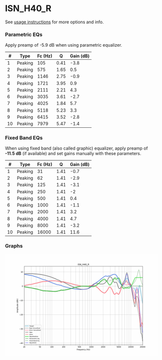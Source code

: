 # ISN_H40_R
See [usage instructions](https://github.com/jaakkopasanen/AutoEq#usage) for more options and info.

### Parametric EQs
Apply preamp of -5.9 dB when using parametric equalizer.

|   # | Type    |   Fc (Hz) |    Q |   Gain (dB) |
|-----|---------|-----------|------|-------------|
|   1 | Peaking |       105 | 0.41 |        -3.8 |
|   2 | Peaking |       575 | 1.65 |         0.5 |
|   3 | Peaking |      1146 | 2.75 |        -0.9 |
|   4 | Peaking |      1721 | 3.95 |         0.9 |
|   5 | Peaking |      2111 | 2.21 |         4.3 |
|   6 | Peaking |      3035 | 3.61 |        -2.7 |
|   7 | Peaking |      4025 | 1.84 |         5.7 |
|   8 | Peaking |      5118 | 5.23 |         3.3 |
|   9 | Peaking |      6415 | 3.52 |        -2.8 |
|  10 | Peaking |      7979 | 5.47 |        -1.4 |

### Fixed Band EQs
When using fixed band (also called graphic) equalizer, apply preamp of **-11.5 dB** (if available) and set gains manually with these parameters.

|   # | Type    |   Fc (Hz) |    Q |   Gain (dB) |
|-----|---------|-----------|------|-------------|
|   1 | Peaking |        31 | 1.41 |        -0.7 |
|   2 | Peaking |        62 | 1.41 |        -2.9 |
|   3 | Peaking |       125 | 1.41 |        -3.1 |
|   4 | Peaking |       250 | 1.41 |        -2   |
|   5 | Peaking |       500 | 1.41 |         0.4 |
|   6 | Peaking |      1000 | 1.41 |        -1.1 |
|   7 | Peaking |      2000 | 1.41 |         3.2 |
|   8 | Peaking |      4000 | 1.41 |         4.7 |
|   9 | Peaking |      8000 | 1.41 |        -3.2 |
|  10 | Peaking |     16000 | 1.41 |        11.6 |

### Graphs
![](./ISN_H40_R.png)
